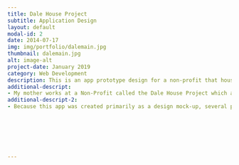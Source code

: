 ```yaml
---
title: Dale House Project
subtitle: Application Design
layout: default
modal-id: 2
date: 2014-07-17
img: img/portfolio/dalemain.jpg
thumbnail: dalemain.jpg
alt: image-alt
project-date: January 2019
category: Web Development
description: This is an app prototype design for a non-profit that houses abused, abandoned and neglected youth. This prototype was created to give a basic design and as a result, not all buttons are functional at this point in time.
additional-descript: 
- My mother works at a Non-Profit called the Dale House Project which aims to build relationships with at-risk youth and help them build skills for a successful life not involving toxic and criminal activities. Her involvement caused our family to quickly become passionate about the cause and because I have been studying Technology, Arts and Media, she asked if I could design a prototype for an app that staff could use for scheduling for both themselves and the youth residents they work with.
additional-descript-2:
- Because this app was created primarily as a design mock-up, several pages would still need to be added before the final product would be ready to deploy, however this gives the organization a glimpse into what an app could look like and its basic functionality. I redesigned the logo for the company, transitioning from a very traditional logo to a more modern and sleek style.







---
```

